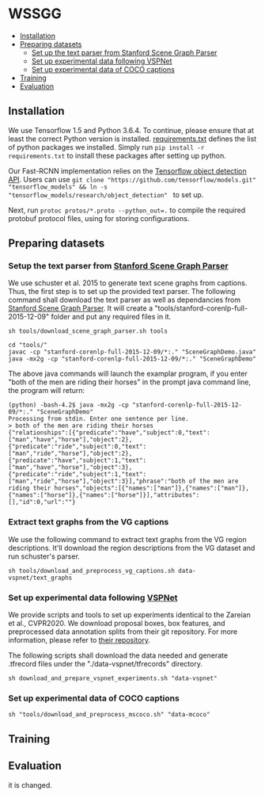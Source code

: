 # WSSGG

* [Installation](#installation)
* [Preparing datasets](#preparing-datasets)
    - [Set up the text parser from Stanford Scene Graph Parser](#setup-the-text-parser-from-stanford-scene-graph-parser)
    - [Set up experimental data following VSPNet](#set-up-experimental-data-following-vspnet)
    - [Set up experimental data of COCO captions](#set-up-experimental-data-of-coco-captions)
* [Training](#training)
* [Evaluation](#evaluation)

## Installation

We use Tensorflow 1.5 and Python 3.6.4. To continue, please ensure that at least the correct Python version is installed.
[requirements.txt](requirements.txt) defines the list of python packages we installed.
Simply run ```pip install -r requirements.txt``` to install these packages after setting up python.

Our Fast-RCNN implementation relies on the [Tensorflow object detection API](https://github.com/tensorflow/models/tree/master/research/object_detection).
Users can use ```git clone "https://github.com/tensorflow/models.git" "tensorflow_models" && ln -s "tensorflow_models/research/object_detection" ``` to set up.


Next, run ```protoc protos/*.proto --python_out=.``` to compile the required protobuf protocol files, using for storing configurations.

## Preparing datasets

### Setup the text parser from [Stanford Scene Graph Parser](https://nlp.stanford.edu/software/scenegraph-parser.shtml)
We use schuster et al. 2015 to generate text scene graphs from captions. Thus, the first step is to set up the provided text parser. The following command shall download the text parser as well as dependancies from [Stanford Scene Graph Parser](https://nlp.stanford.edu/software/scenegraph-parser.shtml). It will create a "tools/stanford-corenlp-full-2015-12-09" folder and put any required files in it.
```
sh tools/download_scene_graph_parser.sh tools

cd "tools/"
javac -cp "stanford-corenlp-full-2015-12-09/*:." "SceneGraphDemo.java"
java -mx2g -cp "stanford-corenlp-full-2015-12-09/*:." "SceneGraphDemo"
```
The above java commands will launch the examplar program, if you enter "both of the men are riding their horses" in the prompt java command line, the program will return:
```
(python) -bash-4.2$ java -mx2g -cp "stanford-corenlp-full-2015-12-09/*:." "SceneGraphDemo"
Processing from stdin. Enter one sentence per line.
> both of the men are riding their horses
{"relationships":[{"predicate":"have","subject":0,"text":["man","have","horse"],"object":2},{"predicate":"ride","subject":0,"text":["man","ride","horse"],"object":2},{"predicate":"have","subject":1,"text":["man","have","horse"],"object":3},{"predicate":"ride","subject":1,"text":["man","ride","horse"],"object":3}],"phrase":"both of the men are riding their horses","objects":[{"names":["man"]},{"names":["man"]},{"names":["horse"]},{"names":["horse"]}],"attributes":[],"id":0,"url":""}
```

### Extract text graphs from the VG captions
We use the following command to extract text graphs from the VG region descriptions. It'll download the region descriptions from the VG dataset and run schuster's parser.
```
sh tools/download_and_preprocess_vg_captions.sh data-vspnet/text_graphs
```

###  Set up experimental data following [VSPNet](https://github.com/alirezazareian/vspnet)
We provide scripts and tools to set up experiments identical to the Zareian et al., CVPR2020. We download proposal boxes, box features, and preprocessed data annotation splits from their git repository. For more information, please refer to [their repository](https://github.com/alirezazareian/vspnet).

The following scripts shall download the data needed and generate .tfrecord files under the "./data-vspnet/tfrecords" directory.

```
sh download_and_prepare_vspnet_experiments.sh "data-vspnet"
```

### Set up experimental data of COCO captions

```
sh "tools/download_and_preprocess_mscoco.sh" "data-mcoco"
```

## Training

## Evaluation

it is changed.
